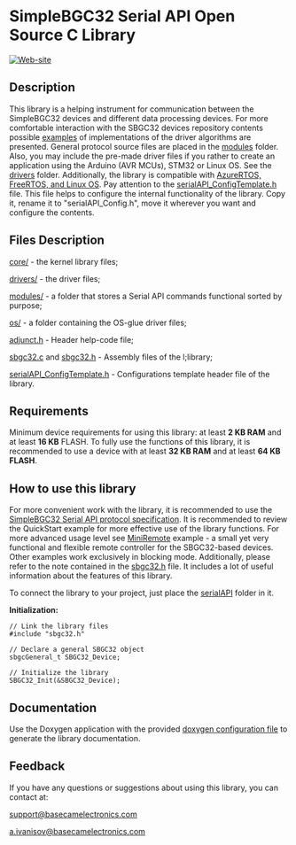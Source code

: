 SimpleBGC32 Serial API Open Source C Library
============================================
[![Web-site](https://www.basecamelectronics.com/img/logo.basecam.onwhite.png)](https://www.basecamelectronics.com)

Description
-----------
This library is a helping instrument for communication between the SimpleBGC32 devices and different data processing devices.
For more comfortable interaction with the SBGC32 devices repository contents possible [examples](examples) of implementations of the
driver algorithms are presented. General protocol source files are placed in the [modules](serialAPI/modules) folder. Also, you may include 
the pre-made driver files if you rather to create an application using the Arduino (AVR MCUs), STM32 or Linux OS. See the
[drivers](serialAPI/drivers) folder. Additionally, the library is compatible with [AzureRTOS, FreeRTOS, and Linux OS](serialAPI/os).
Pay attention to the [serialAPI_ConfigTemplate.h](serialAPI/serialAPI_ConfigTemplate.h) file. This file helps to configure the internal
functionality of the library. Copy it, rename it to "serialAPI_Config.h", move it wherever you want and configure the contents.

Files Description
-----------------

[core/](serialAPI/core) - the kernel library files;

[drivers/](serialAPI/drivers) - the driver files;

[modules/](serialAPI/modules) - a folder that stores a Serial API commands functional sorted by purpose;

[os/](serialAPI/os) - a folder containing the OS-glue driver files;

[adjunct.h](serialAPI/adjunct.h) - Header help-code file;

[sbgc32.c](serialAPI/sbgc32.c) and [sbgc32.h](serialAPI/sbgc32.h) - Assembly files of the l;library;

[serialAPI_ConfigTemplate.h](serialAPI/serialAPI_ConfigTemplate.h) - Configurations template header file of the library.

Requirements
------------
Minimum device requirements for using this library: at least **2 KB RAM** and at least **16 KB** FLASH.
To fully use the functions of this library, it is recommended to use a device with at least **32 KB RAM**
and at least **64 KB FLASH**.

How to use this library
-----------------------
For more convenient work with the library, it is recommended to use the [SimpleBGC32 Serial API protocol
specification](https://www.basecamelectronics.com/serialapi/).
It is recommended to review the QuickStart example for more effective use of the library functions.
For more advanced usage level see [MiniRemote](examples/STM32/MiniRemote) example - a small yet very functional and flexible remote
controller for the SBGC32-based devices. Other examples work exclusively in blocking mode.
Additionally, please refer to the note contained in the [sbgc32.h](serialAPI/sbgc32.h) file. It includes a lot of useful information
about the features of this library.

To connect the library to your project, just place the [serialAPI](serialAPI) folder in it.

**Initialization:**

	// Link the library files
	#include "sbgc32.h"

	// Declare a general SBGC32 object
	sbgcGeneral_t SBGC32_Device;

	// Initialize the library
	SBGC32_Init(&SBGC32_Device);

Documentation
-------------
Use the Doxygen application with the provided [doxygen configuration file](doxygen/doxyfile) to generate the library documentation.

Feedback
--------

If you have any questions or suggestions about using this library, you can contact at:

support@basecamelectronics.com

a.ivanisov@basecamelectronics.com